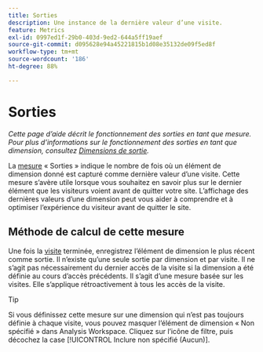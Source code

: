 ```yaml
---
title: Sorties
description: Une instance de la dernière valeur d’une visite.
feature: Metrics
exl-id: 0997ed1f-29b0-403d-9ed2-644a5ff19aef
source-git-commit: d095628e94a45221815b1d08e35132de09f5ed8f
workflow-type: tm+mt
source-wordcount: '186'
ht-degree: 88%

---
```


# Sorties

*Cette page d’aide décrit le fonctionnement des sorties en tant que mesure. Pour plus d’informations sur le fonctionnement des sorties en tant que dimension, consultez [Dimensions de sortie](../dimensions/exit-dimensions.md).*

La [mesure](overview.md) « Sorties » indique le nombre de fois où un élément de dimension donné est capturé comme dernière valeur d’une visite. Cette mesure s’avère utile lorsque vous souhaitez en savoir plus sur le dernier élément que les visiteurs voient avant de quitter votre site. L’affichage des dernières valeurs d’une dimension peut vous aider à comprendre et à optimiser l’expérience du visiteur avant de quitter le site.

## Méthode de calcul de cette mesure

Une fois la [visite](visits.md) terminée, enregistrez l’élément de dimension le plus récent comme sortie. Il n’existe qu’une seule sortie par dimension et par visite. Il ne s’agit pas nécessairement du dernier accès de la visite si la dimension a été définie au cours d’accès précédents. Il s’agit d’une mesure basée sur les visites. Elle s’applique rétroactivement à tous les accès de la visite.

>[!TIP]
>
>Si vous définissez cette mesure sur une dimension qui n’est pas toujours définie à chaque visite, vous pouvez masquer l’élément de dimension « Non spécifié » dans Analysis Workspace. Cliquez sur l’icône de filtre, puis décochez la case [!UICONTROL Inclure non spécifié (Aucun)].

